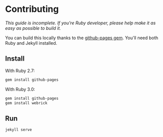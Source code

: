 # Contributing

_This guide is incomplete. If you're Ruby developer, please help make it as easy as possible to build it._

You can build this locally thanks to the [github-pages gem](https://github.com/github/pages-gem). You'll need both Ruby and Jekyll installed.

## Install

With Ruby 2.7:

```sh
gem install github-pages
```

With Ruby 3.0:

```sh
gem install github-pages
gem install webrick
```

## Run

```sh
jekyll serve
```
